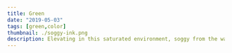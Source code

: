 ```yaml
---
title: Green
date: "2019-05-03"
tags: [green,color]
thumbnail: ./soggy-ink.png
description: Elevating in this saturated environment, soggy from the waves, learning with every failure and from the ashes WE RISE
---
```

